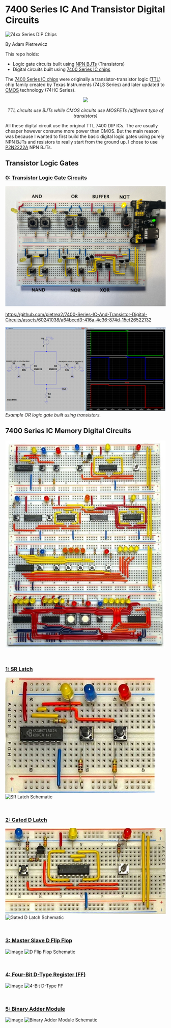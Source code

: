# 7400 Series IC And Transistor Digital Circuits
![74xx Series DIP Chips](https://github.com/pietrea2/7400-Series-IC-Digital-Circuits/blob/main/Images/74x00_package-and-pinout.png)

By Adam Pietrewicz

This repo holds:
- Logic gate circuits built using [NPN BJTs](https://www.electronics-tutorials.ws/transistor/tran_2.html) (Transistors)
- Digital circuits built using [7400 Series IC chips](https://en.wikipedia.org/wiki/7400-series_integrated_circuits)

The [7400 Series IC chips](https://en.wikipedia.org/wiki/7400-series_integrated_circuits) were originally a transistor-transistor logic ([TTL](https://en.wikipedia.org/wiki/Transistor%E2%80%93transistor_logic)) chip family created by Texas Instruments (74LS Series) and later updated to [CMOS](https://en.wikipedia.org/wiki/CMOS) technology (74HC Series).

<p align="center">
  <img src="https://github.com/pietrea2/7400-Series-IC-Digital-Circuits/blob/main/Images/ttl_vs_cmos.png" />
</p>
<em>
<p align="center">
TTL circuits use BJTs while CMOS circuits use MOSFETs (different type of transistors)
</p>
</em>

All these digital circuit use the original TTL 7400 DIP ICs. The are usually cheaper however consume more power than CMOS. But the main reason was because I wanted to first build the basic digital logic gates using purely NPN BJTs and resistors to really start from the ground up. I chose to use [P2N2222A](https://www.onsemi.com/pdf/datasheet/p2n2222a-d.pdf) NPN BJTs.

## Transistor Logic Gates

### [0: Transistor Logic Gate Circuits](https://github.com/pietrea2/7400-Series-IC-And-Transistor-Digital-Circuits/tree/main/0%20Transistor%20Logic%20Gates)

![image](https://github.com/pietrea2/7400-Series-IC-And-Transistor-Digital-Circuits/blob/main/Images/breadboard_logic_gates_labeled_3.png)


https://github.com/pietrea2/7400-Series-IC-And-Transistor-Digital-Circuits/assets/60241038/a64bccd3-416a-4c36-874d-15ef26522132



![Or Gate Example Circuit](https://github.com/pietrea2/7400-Series-IC-And-Transistor-Digital-Circuits/blob/main/0%20Transistor%20Logic%20Gates/d%20OR/OR.png)
*Example OR logic gate built using transistors.*


## 7400 Series IC Memory Digital Circuits

![image](https://github.com/pietrea2/7400-Series-IC-And-Transistor-Digital-Circuits/blob/main/Images/digital%20circuits_2.jpg)

&nbsp;

### [1: SR Latch](https://github.com/pietrea2/7400-Series-IC-Digital-Circuits/tree/main/1%20SR%20Latch)

![image](https://github.com/pietrea2/7400-Series-IC-And-Transistor-Digital-Circuits/blob/main/Images/sr_latch.jpg)
![SR Latch Schematic](https://github.com/pietrea2/7400-Series-IC-Digital-Circuits/blob/main/1%20SR%20Latch/SR%20Latch.png)

&nbsp;
&nbsp;

### [2: Gated D Latch](https://github.com/pietrea2/7400-Series-IC-Digital-Circuits/tree/main/2%20Gated%20D%20Latch)

![image](https://github.com/pietrea2/7400-Series-IC-And-Transistor-Digital-Circuits/blob/main/Images/d%20gated%20latch.jpg)
![Gated D Latch Schematic](https://github.com/pietrea2/7400-Series-IC-Digital-Circuits/blob/main/2%20Gated%20D%20Latch/Gated%20D%20Latch.png)

&nbsp;
&nbsp;

### [3: Master Slave D Flip Flop](https://github.com/pietrea2/7400-Series-IC-Digital-Circuits/tree/main/3%20Master%20Slave%20D%20Flip%20Flop)

![image](https://github.com/pietrea2/7400-Series-IC-And-Transistor-Digital-Circuits/assets/60241038/813c03ca-e793-4f11-883e-2118d367d2bd)
![D Flip Flop Schematic](https://github.com/pietrea2/7400-Series-IC-Digital-Circuits/blob/main/3%20Master%20Slave%20D%20Flip%20Flop/Master%20Slave%20D%20Flip%20Flop.png)

&nbsp;
&nbsp;

### [4: Four-Bit D-Type Register (FF)](https://github.com/pietrea2/7400-Series-IC-Digital-Circuits/tree/main/4%20Four%20Bit%20D-Type%20Register)

![image](https://github.com/pietrea2/7400-Series-IC-And-Transistor-Digital-Circuits/assets/60241038/a4a914ad-93e5-4c14-9401-b8c81aa687ff)
![4-Bit D-Type FF](https://github.com/pietrea2/7400-Series-IC-Digital-Circuits/blob/main/4%20Four%20Bit%20D-Type%20Register/4%20Bit%20D%20Type%20Register.png)

&nbsp;
&nbsp;

### [5: Binary Adder Module](https://github.com/pietrea2/7400-Series-IC-Digital-Circuits/tree/main/5%20Binary%20Adder%20Module)

![image](https://github.com/pietrea2/7400-Series-IC-And-Transistor-Digital-Circuits/assets/60241038/8e63443f-0247-4fae-abcf-2170d0e69f96)
![Binary Adder Module Schematic](https://github.com/pietrea2/7400-Series-IC-Digital-Circuits/blob/main/5%20Binary%20Adder%20Module/4%20Bit%20Binary%20Adder%20Module.png)

&nbsp;
